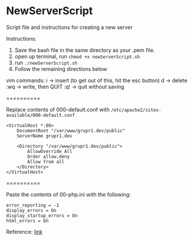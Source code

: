 # NewServerScript
Script file and instructions for creating a new server

Instructions:

1. Save the bash file in the same directory as your .pem file.
2. open up terminal, run <code>chmod +x newServerScript.sh</code>
3. run <code>./newServerScript.sh</code>
4. Follow the remaining directions below


vim commands:
    i -> insert (to get out of this, hit the esc button)
    d -> delete
    :wq -> write, then QUIT
    :q! -> quit without saving
    
    
==========    

Replace contents of 000-default.conf with <code>/etc/apache2/sites-available/000-default.conf</code>


```
<VirtualHost *:80>
    DocumentRoot "/var/www/grupr1.dev/public"
    ServerName grupr1.dev

    <Directory "/var/www/grupr1.dev/public">
        AllowOverride All
        Order allow,deny
        Allow from all
    </Directory>
</VirtualHost>
```

==========

Paste the contents of 00-php.ini with the following:

```
error_reporting = -1
display_errors = On
display_startup_errors = On
html_errors = On
```


Reference: [link](http://jeremykendall.net/2014/07/28/from-zero-to-slim-framework-getting-your-first-project-off-the-ground/)
